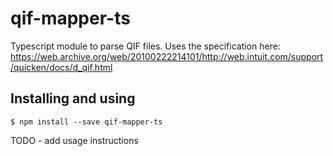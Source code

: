 # qif-mapper-ts

Typescript module to parse QIF files. Uses the specification here: https://web.archive.org/web/20100222214101/http://web.intuit.com/support/quicken/docs/d_qif.html

## Installing and using

`$ npm install --save qif-mapper-ts`

TODO - add usage instructions